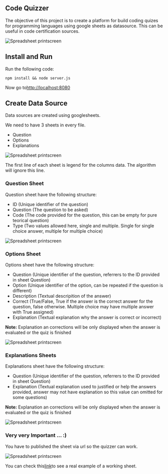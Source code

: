 ## Code Quizzer
The objective of this project is to create a platform for build coding quizes for programming languages using google sheets as datasource.
This can be useful in code certification sources.

![Spreadsheet printscreen](https://raw.githubusercontent.com/Menda0/code-quizzer/master/buymecoffee.png)


## Install and Run
Run the following code:
```
npm install && node server.js
```

Now go to[http://localhost:8080](http://localhost:8080)


## Create Data Source
Data sources are created using googlesheets.

We need to have 3 sheets in every file.

- Question
- Options
- Explanations

![Spreadsheet printscreen](https://raw.githubusercontent.com/Menda0/code-quizzer/master/print1.png)

The first line of each sheet is legend for the columns data. The algorithm will ignore this line.

### Question Sheet
Question sheet have the following structure:

- ID (Unique identifier of the question)
- Question (The question to be asked)
- Code (The code provided for the question, this can be empty for pure teorical question)
- Type (Two values allowed here, single and multiple. Single for single choice answer, multiple for multiple choice)

![Spreadsheet printscreen](https://raw.githubusercontent.com/Menda0/code-quizzer/master/print2.png)

### Options Sheet
Options sheet have the following structure: 
- Question (Unique identifier of the question, referrers to the ID provided in sheet Question)
- Option (Unique identifier of the option, can be repeated if the question is different)
- Description (Textual descripition of the answer)
- Correct (True/False, True if the answer is the correct answer for the question, false otherwise. Multiple choice may have multiple answer with True assigned)
- Explanation (Textual explanation why the answer is correct or incorrect)

**Note:**
Explanation an corrections will be only displayed when the answer is evaluated or the quiz is finished 

![Spreadsheet printscreen](https://raw.githubusercontent.com/Menda0/code-quizzer/master/print3.png)

### Explanations Sheets
Explanations sheet have the following structure:

- Question (Unique identifier of the question, referrers to the ID provided in sheet Question)
- Explanation (Textual explanation used to justified or help the answers provided, answer may not have explanation so this value can omitted for some questions)

**Note:**
Explanation an corrections will be only displayed when the answer is evaluated or the quiz is finished 

![Spreadsheet printscreen](https://raw.githubusercontent.com/Menda0/code-quizzer/master/print4.png)

### Very very Important ... :)
You have to published the sheet via url so the quizzer can work.

![Spreadsheet printscreen](https://raw.githubusercontent.com/Menda0/code-quizzer/master/print5.png)


You can check this[link](https://docs.google.com/spreadsheets/d/1MTD1givsY2n2dZcFJ7oHImEX_ngmk60OGdja45onVZc/edit?usp=sharing)to see a real example of a working sheet.




